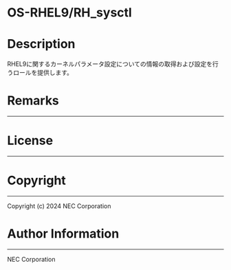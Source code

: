 OS-RHEL9/RH_sysctl
=======================================================
# Description
RHEL9に関するカーネルパラメータ設定についての情報の取得および設定を行うロールを提供します。

# Remarks
-------

# License
-------

# Copyright
---------
Copyright (c) 2024 NEC Corporation

# Author Information
------------------
NEC Corporation
